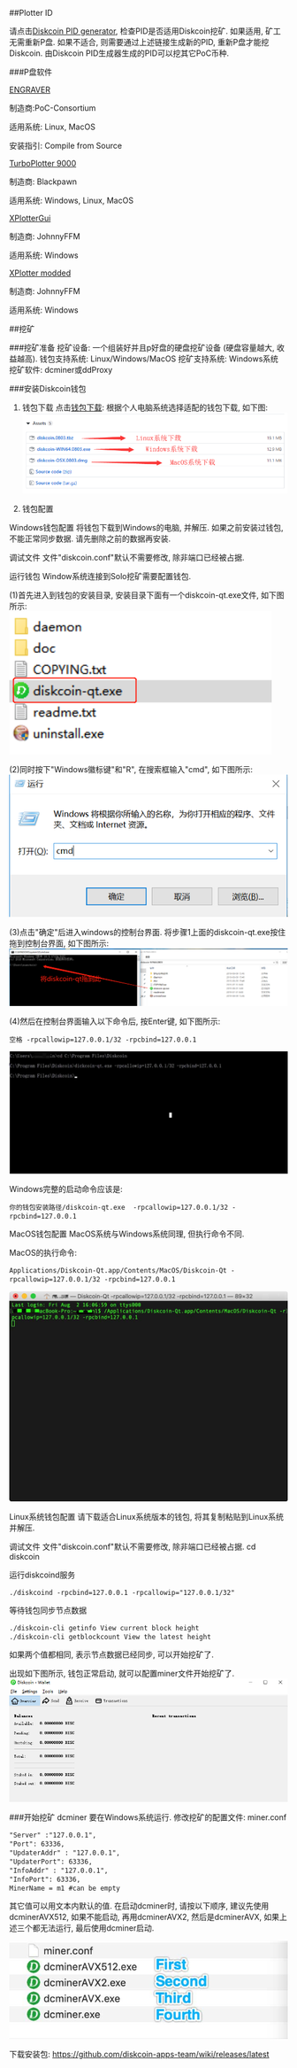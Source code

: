 ##Plotter ID

请点击[Diskcoin PID generator](https://diskcoin.org/PidGenerator/index.html#btnGroup), 检查PID是否适用Diskcoin挖矿. 如果适用, 矿工无需重新P盘. 如果不适合, 则需要通过上述链接生成新的PID, 重新P盘才能挖Diskcoin. 由Diskcoin PID生成器生成的PID可以挖其它PoC币种.

###P盘软件

[ENGRAVER](https://github.com/PoC-Consortium/engraver)

制造商:PoC-Consortium

适用系统: Linux, MacOS

安装指引: Compile from Source

[TurboPlotter 9000](https://blackpawn.com/tp/)

制造商: Blackpawn

适用系统: Windows, Linux, MacOS

[XPlotterGui](https://github.com/JohnnyFFM/XPlotterGui/releases/latest)

制造商: JohnnyFFM

适用系统: Windows

[XPlotter modded](https://github.com/JohnnyFFM/XPlotter/releases/latest)

制造商: JohnnyFFM

适用系统: Windows

##挖矿

###挖矿准备
挖矿设备: 一个组装好并且p好盘的硬盘挖矿设备 (硬盘容量越大, 收益越高).
钱包支持系统: Linux/Windows/MacOS
挖矿支持系统: Windows系统
挖矿软件: dcminer或ddProxy

###安装Diskcoin钱包

1. 钱包下载
点击[钱包下载](https://github.com/diskcoin-apps-team/wiki/releases): 根据个人电脑系统选择适配的钱包下载, 如下图:
![alt](image/walletdownload.png)

2. 钱包配置

Windows钱包配置
将钱包下载到Windows的电脑, 并解压. 如果之前安装过钱包, 不能正常同步数据. 请先删除之前的数据再安装.

调试文件
文件"diskcoin.conf"默认不需要修改, 除非端口已经被占据.

运行钱包
Window系统连接到Solo挖矿需要配置钱包.

(1)首先进入到钱包的安装目录, 安装目录下面有一个diskcoin-qt.exe文件, 如下图所示:
![alt](image/directory.png)

(2)同时按下"Windows徽标键"和"R", 在搜索框输入"cmd", 如下图所示:
![alt](image/windowsR.png)

(3)点击"确定"后进入windows的控制台界面. 将步骤1上面的diskcoin-qt.exe按住拖到控制台界面, 如下图所示:
![alt](image/dragwallet.png)

(4)然后在控制台界面输入以下命令后, 按Enter键, 如下图所示:
```
空格 -rpcallowip=127.0.0.1/32 -rpcbind=127.0.0.1
```
![alt](image/Windows.jpg)

Windows完整的启动命令应该是:
```
你的钱包安装路径/diskcoin-qt.exe  -rpcallowip=127.0.0.1/32 -rpcbind=127.0.0.1
```

MacOS钱包配置
MacOS系统与Windows系统同理, 但执行命令不同.

MacOS的执行命令:
```
Applications/Diskcoin-Qt.app/Contents/MacOS/Diskcoin-Qt -rpcallowip=127.0.0.1/32 -rpcbind=127.0.0.1
```
![alt](image/MacOS.jpg)

Linux系统钱包配置
请下载适合Linux系统版本的钱包, 将其复制粘贴到Linux系统并解压.

调试文件
文件"diskcoin.conf"默认不需要修改, 除非端口已经被占据.
cd diskcoin

运行diskcoind服务
```
./diskcoind -rpcbind=127.0.0.1 -rpcallowip="127.0.0.1/32"
``` 

等待钱包同步节点数据
```
./diskcoin-cli getinfo View current block height
./diskcoin-cli getblockcount View the latest height
```
如果两个值都相同, 表示节点数据已经同步, 可以开始挖矿了.

出现如下图所示, 钱包正常启动, 就可以配置miner文件开始挖矿了.
![alt](image/wallet.png)

###开始挖矿
dcminer 要在Windows系统运行. 修改挖矿的配置文件: miner.conf

``` 
"Server" :"127.0.0.1",
"Port": 63336,
"UpdaterAddr" : "127.0.0.1",
"UpdaterPort": 63336,
"InfoAddr" : "127.0.0.1",
"InfoPort": 63336,
MinerName = m1 #can be empty
``` 

其它值可以用文本内默认的值.
在启动dcminer时, 请按以下顺序, 建议先使用dcminerAVX512, 如果不能启动, 再用dcminerAVX2, 然后是dcminerAVX, 如果上述三个都无法运行, 最后使用dcminer启动.

![alt](image/order.jpg)

下载安装包: https://github.com/diskcoin-apps-team/wiki/releases/latest

